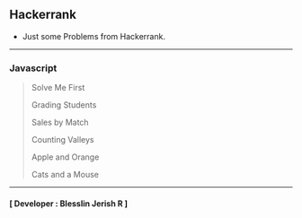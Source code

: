 ## Hackerrank

- Just some Problems from Hackerrank.

---

### Javascript

> Solve Me First
>
> Grading Students
>
> Sales by Match
>
> Counting Valleys
>
> Apple and Orange
>
> Cats and a Mouse
>
---

#### [ Developer : Blesslin Jerish R ]
